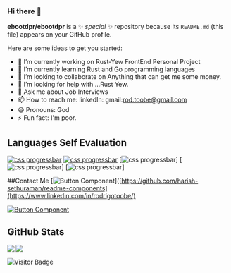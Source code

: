### Hi there 👋

**ebootdpr/ebootdpr** is a ✨ _special_ ✨ repository because its `README.md` (this file) appears on your GitHub profile.

Here are some ideas to get you started:

- 🔭 I’m currently working on Rust-Yew FrontEnd Personal Project
- 🌱 I’m currently learning Rust and Go programming languages
- 👯 I’m looking to collaborate on Anything that can get me some money.
- 🤔 I’m looking for help with ...Rust Yew.
- 💬 Ask me about Job Interviews
- 📫 How to reach me: 
linkedIn:
gmail:rod.toobe@gmail.com
- 😄 Pronouns: God
- ⚡ Fun fact: I'm poor.
## Languages Self Evaluation
[![css progressbar](https://readme-components.vercel.app/api?component=linearprogress&skill=Javascript&value=90)](https://github.com/ebootdpr/ebootdpr/blob/main/README.md#)
[![css progressbar](https://readme-components.vercel.app/api?component=linearprogress&skill=Typescript&value=40)](/#)
[![css progressbar](https://readme-components.vercel.app/api?component=linearprogress&skill=Rust%20Go&value=15)]
[![css progressbar](https://readme-components.vercel.app/api?component=linearprogress&skill=Python%20and%20Lua&value=10)]
[![css progressbar](https://readme-components.vercel.app/api?component=linearprogress&skill=C%20and%20c%2B%2B&value=10)]

##Contact Me
[![Button Component](https://readme-components.vercel.app/api?component=button&text=LinkedIn)]([https://github.com/harish-sethuraman/readme-components](https://www.linkedin.com/in/rodrigotoobe/)

[![Button Component](https://readme-components.vercel.app/api?component=button&text=WhatsApp)]([https://github.com/harish-sethuraman/readme-components](https://wa.me/543435202921))

## GitHub Stats

<img align="left" src="https://github-readme-stats.vercel.app/api?username=ebootdpr&show_icons=true&count_private=true&theme=gruvbox" />
<img src="https://github-readme-stats.vercel.app/api/top-langs/?username=ebootdpr&layout=compact&count_private=true&theme=gruvbox" />

![Visitor Badge](https://visitor-badge.laobi.icu/badge?page_id=ebootdpr.ebootdpr)
